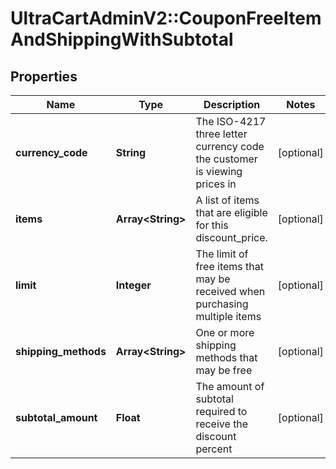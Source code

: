 # UltraCartAdminV2::CouponFreeItemAndShippingWithSubtotal

## Properties
Name | Type | Description | Notes
------------ | ------------- | ------------- | -------------
**currency_code** | **String** | The ISO-4217 three letter currency code the customer is viewing prices in | [optional] 
**items** | **Array&lt;String&gt;** | A list of items that are eligible for this discount_price. | [optional] 
**limit** | **Integer** | The limit of free items that may be received when purchasing multiple items | [optional] 
**shipping_methods** | **Array&lt;String&gt;** | One or more shipping methods that may be free | [optional] 
**subtotal_amount** | **Float** | The amount of subtotal required to receive the discount percent | [optional] 


